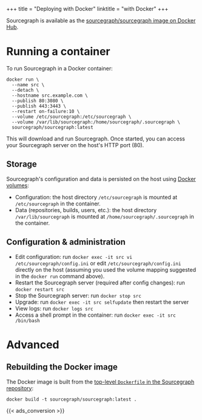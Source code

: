 +++
title = "Deploying with Docker"
linktitle = "with Docker"
+++

Sourcegraph is available as the
[sourcegraph/sourcegraph image on Docker Hub](https://hub.docker.com/r/sourcegraph/sourcegraph/).

# Running a container

To run Sourcegraph in a Docker container:

```
docker run \
  --name src \
  --detach \
  --hostname src.example.com \
  --publish 80:3080 \
  --publish 443:3443 \
  --restart on-failure:10 \
  --volume /etc/sourcegraph:/etc/sourcegraph \
  --volume /var/lib/sourcegraph:/home/sourcegraph/.sourcegraph \
  sourcegraph/sourcegraph:latest
```

This will download and run Sourcegraph. Once started, you can access
your Sourcegraph server on the host's HTTP port (80).


## Storage

Sourcegraph's configuration and data is persisted on the host using
[Docker volumes](https://docs.docker.com/userguide/dockervolumes/):

* Configuration: the host directory `/etc/sourcegraph` is mounted at
  `/etc/sourcegraph` in the container.
* Data (repositories, builds, users, etc.): the host directory
  `/var/lib/sourcegraph` is mounted at
  `/home/sourcegraph/.sourcegraph` in the container.


## Configuration & administration

* Edit configuration: run `docker exec -it src vi
  /etc/sourcegraph/config.ini` or edit `/etc/sourcegraph/config.ini`
  directly on the host (assuming you used the volume mapping suggested
  in the `docker run` command above).
* Restart the Sourcegraph server (required after config changes): run
  `docker restart src`
* Stop the Sourcegraph server: run `docker stop src`
* Upgrade: run `docker exec -it src selfupdate` then restart the server
* View logs: run `docker logs src`
* Access a shell prompt in the container: run `docker exec -it src
  /bin/bash`


# Advanced

## Rebuilding the Docker image

The Docker image is built from the
[top-level `Dockerfile` in the Sourcegraph repository](https://src.sourcegraph.com/sourcegraph/.tree/Dockerfile):

```
docker build -t sourcegraph/sourcegraph:latest .
```

{{< ads_conversion >}}

